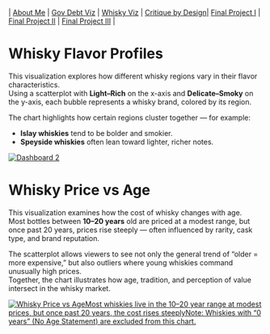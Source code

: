 | [About Me](README.md) | [Gov Debt Viz](dataviz-examples.md) | [Whisky Viz](dataviz-examples-Whisky.md) | [Critique by Design](critique-by-design.md)| [Final Project I](final-project-part-one.md) | [Final Project II](final-project-part-two.md) | [Final Project III](final-project-part-three.md) |

# Whisky Flavor Profiles  

This visualization explores how different whisky regions vary in their flavor characteristics.  
Using a scatterplot with **Light–Rich** on the x-axis and **Delicate–Smoky** on the y-axis, each bubble represents a whisky brand, colored by its region.  

The chart highlights how certain regions cluster together — for example:  
- **Islay whiskies** tend to be bolder and smokier.  
- **Speyside whiskies** often lean toward lighter, richer notes.  

<div class='tableauPlaceholder' id='viz1758741519680' style='position: relative'><noscript><a href='#'><img alt='Dashboard 2 ' src='https:&#47;&#47;public.tableau.com&#47;static&#47;images&#47;Wh&#47;WhiskyFlavorProfiles_17587415100610&#47;Dashboard2&#47;1_rss.png' style='border: none' /></a></noscript><object class='tableauViz'  style='display:none;'><param name='host_url' value='https%3A%2F%2Fpublic.tableau.com%2F' /> <param name='embed_code_version' value='3' /> <param name='site_root' value='' /><param name='name' value='WhiskyFlavorProfiles_17587415100610&#47;Dashboard2' /><param name='tabs' value='no' /><param name='toolbar' value='yes' /><param name='static_image' value='https:&#47;&#47;public.tableau.com&#47;static&#47;images&#47;Wh&#47;WhiskyFlavorProfiles_17587415100610&#47;Dashboard2&#47;1.png' /> <param name='animate_transition' value='yes' /><param name='display_static_image' value='yes' /><param name='display_spinner' value='yes' /><param name='display_overlay' value='yes' /><param name='display_count' value='yes' /><param name='language' value='zh-CN' /><param name='filter' value='publish=yes' /></object></div>                
<script type='text/javascript'>                    
  var divElement = document.getElementById('viz1758741519680');                    
  var vizElement = divElement.getElementsByTagName('object')[0];                    
  if ( divElement.offsetWidth > 800 ) { vizElement.style.width='1200px';vizElement.style.height='827px';} else if ( divElement.offsetWidth > 500 ) { vizElement.style.width='1200px';vizElement.style.height='827px';} else { vizElement.style.width='100%';vizElement.style.height='727px';}                     var scriptElement = document.createElement('script');                    
  scriptElement.src = 'https://public.tableau.com/javascripts/api/viz_v1.js';                    
  vizElement.parentNode.insertBefore(scriptElement, vizElement);                
</script>

# Whisky Price vs Age  

This visualization examines how the cost of whisky changes with age.  
Most bottles between **10–20 years** old are priced at a modest range, but once past 20 years, prices rise steeply — often influenced by rarity, cask type, and brand reputation.  

The scatterplot allows viewers to see not only the general trend of “older = more expensive,” but also outliers where young whiskies command unusually high prices.  
Together, the chart illustrates how age, tradition, and perception of value intersect in the whisky market.  

<div class='tableauPlaceholder' id='viz1758759793023' style='position: relative'><noscript><a href='#'><img alt='Whisky Price vs AgeMost whiskies live in the 10–20 year range at modest prices, but once past 20 years, the cost rises steeplyNote: Whiskies with “0 years” (No Age Statement) are excluded from this chart. ' src='https:&#47;&#47;public.tableau.com&#47;static&#47;images&#47;Wh&#47;WhiskyPricevsAge&#47;Sheet4&#47;1_rss.png' style='border: none' /></a></noscript><object class='tableauViz'  style='display:none;'><param name='host_url' value='https%3A%2F%2Fpublic.tableau.com%2F' /> <param name='embed_code_version' value='3' /> <param name='site_root' value='' /><param name='name' value='WhiskyPricevsAge&#47;Sheet4' /><param name='tabs' value='no' /><param name='toolbar' value='yes' /><param name='static_image' value='https:&#47;&#47;public.tableau.com&#47;static&#47;images&#47;Wh&#47;WhiskyPricevsAge&#47;Sheet4&#47;1.png' /> <param name='animate_transition' value='yes' /><param name='display_static_image' value='yes' /><param name='display_spinner' value='yes' /><param name='display_overlay' value='yes' /><param name='display_count' value='yes' /><param name='language' value='zh-CN' /><param name='filter' value='publish=yes' /></object></div>                <script type='text/javascript'>                    
  var divElement = document.getElementById('viz1758759793023');                    
  var vizElement = divElement.getElementsByTagName('object')[0];                    
  vizElement.style.width='100%';vizElement.style.height=(divElement.offsetWidth*0.75)+'px';                    
  var scriptElement = document.createElement('script');                    
  scriptElement.src = 'https://public.tableau.com/javascripts/api/viz_v1.js';                    
  vizElement.parentNode.insertBefore(scriptElement, vizElement);                
</script>
